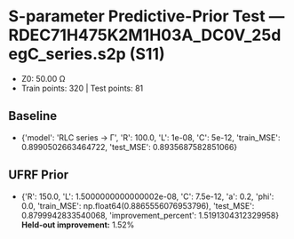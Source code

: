 # S-parameter Predictive-Prior Test — RDEC71H475K2M1H03A_DC0V_25degC_series.s2p (S11)
- Z0: 50.00 Ω
- Train points: 320  |  Test points: 81

## Baseline
- {'model': 'RLC series -> Γ', 'R': 100.0, 'L': 1e-08, 'C': 5e-12, 'train_MSE': 0.8990502663464722, 'test_MSE': 0.8935687582851066}

## UFRF Prior
- {'R': 150.0, 'L': 1.5000000000000002e-08, 'C': 7.5e-12, 'a': 0.2, 'phi': 0.0, 'train_MSE': np.float64(0.8865556076953796), 'test_MSE': 0.8799942833540068, 'improvement_percent': 1.5191304312329958}
**Held-out improvement:** 1.52%